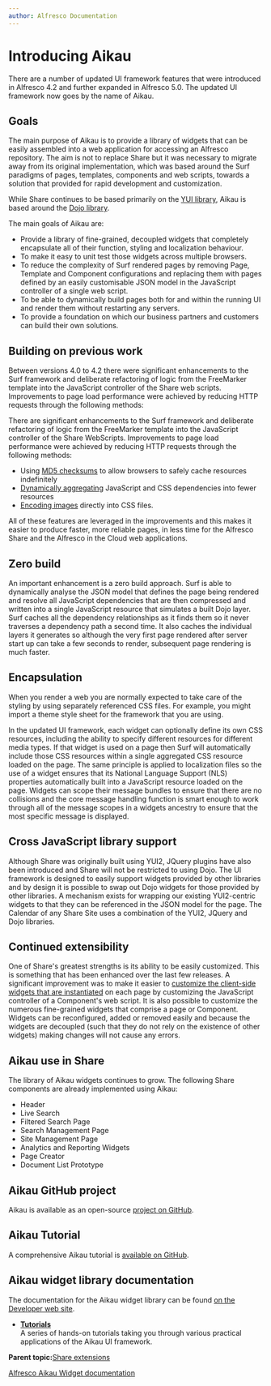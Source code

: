 ```yaml
---
author: Alfresco Documentation
---
```


# Introducing Aikau

There are a number of updated UI framework features that were introduced in Alfresco 4.2 and further expanded in Alfresco 5.0. The updated UI framework now goes by the name of Aikau.

## Goals

The main purpose of Aikau is to provide a library of widgets that can be easily assembled into a web application for accessing an Alfresco repository. The aim is not to replace Share but it was necessary to migrate away from its original implementation, which was based around the Surf paradigms of pages, templates, components and web scripts, towards a solution that provided for rapid development and customization.

While Share continues to be based primarily on the [YUI library](http://yuilibrary.com/), Aikau is based around the [Dojo library](http://dojotoolkit.org/).

The main goals of Aikau are:

-   Provide a library of fine-grained, decoupled widgets that completely encapsulate all of their function, styling and localization behaviour.
-   To make it easy to unit test those widgets across multiple browsers.
-   To reduce the complexity of Surf rendered pages by removing Page, Template and Component configurations and replacing them with pages defined by an easily customisable JSON model in the JavaScript controller of a single web script.
-   To be able to dynamically build pages both for and within the running UI and render them without restarting any servers.
-   To provide a foundation on which our business partners and customers can build their own solutions.

## Building on previous work

Between versions 4.0 to 4.2 there were significant enhancements to the Surf framework and deliberate refactoring of logic from the FreeMarker template into the JavaScript controller of the Share web scripts. Improvements to page load performance were achieved by reducing HTTP requests through the following methods:

There are significant enhancements to the Surf framework and deliberate refactoring of logic from the FreeMarker template into the JavaScript controller of the Share WebScripts. Improvements to page load performance were achieved by reducing HTTP requests through the following methods:

-   Using [MD5 checksums](dev-extensions-share-surf-checksums.md) to allow browsers to safely cache resources indefinitely
-   [Dynamically aggregating](dev-extensions-share-aggregate-dependencies.md) JavaScript and CSS dependencies into fewer resources
-   [Encoding images](dev-extensions-share-css-data-image-support.md) directly into CSS files.

All of these features are leveraged in the improvements and this makes it easier to produce faster, more reliable pages, in less time for the Alfresco Share and the Alfresco in the Cloud web applications.

## Zero build

An important enhancement is a zero build approach. Surf is able to dynamically analyse the JSON model that defines the page being rendered and resolve all JavaScript dependencies that are then compressed and written into a single JavaScript resource that simulates a built Dojo layer. Surf caches all the dependency relationships as it finds them so it never traverses a dependency path a second time. It also caches the individual layers it generates so although the very first page rendered after server start up can take a few seconds to render, subsequent page rendering is much faster.

## Encapsulation

When you render a web you are normally expected to take care of the styling by using separately referenced CSS files. For example, you might import a theme style sheet for the framework that you are using.

In the updated UI framework, each widget can optionally define its own CSS resources, including the ability to specify different resources for different media types. If that widget is used on a page then Surf will automatically include those CSS resources within a single aggregated CSS resource loaded on the page. The same principle is applied to localization files so the use of a widget ensures that its National Language Support \(NLS\) properties automatically built into a JavaScript resource loaded on the page. Widgets can scope their message bundles to ensure that there are no collisions and the core message handling function is smart enough to work through all of the message scopes in a widgets ancestry to ensure that the most specific message is displayed.

## Cross JavaScript library support

Although Share was originally built using YUI2, JQuery plugins have also been introduced and Share will not be restricted to using Dojo. The UI framework is designed to easily support widgets provided by other libraries and by design it is possible to swap out Dojo widgets for those provided by other libraries. A mechanism exists for wrapping our existing YUI2-centric widgets to that they can be referenced in the JSON model for the page. The Calendar of any Share Site uses a combination of the YUI2, JQuery and Dojo libraries.

## Continued extensibility

One of Share's greatest strengths is its ability to be easily customized. This is something that has been enhanced over the last few releases. A significant improvement was to make it easier to [customize the client-side widgets that are instantiated](dev-extensions-share-widget-customization.md) on each page by customizing the JavaScript controller of a Component's web script. It is also possible to customize the numerous fine-grained widgets that comprise a page or Component. Widgets can be reconfigured, added or removed easily and because the widgets are decoupled \(such that they do not rely on the existence of other widgets\) making changes will not cause any errors.

## Aikau use in Share

The library of Aikau widgets continues to grow. The following Share components are already implemented using Aikau:

-   Header
-   Live Search
-   Filtered Search Page
-   Search Management Page
-   Site Management Page
-   Analytics and Reporting Widgets
-   Page Creator
-   Document List Prototype

## Aikau GitHub project

Aikau is available as an open-source [project on GitHub](https://github.com/Alfresco/Aikau).

## Aikau Tutorial

A comprehensive Aikau tutorial is [available on GitHub](https://github.com/Alfresco/Aikau/blob/master/tutorial/chapters/About.md).

## Aikau widget library documentation

The documentation for the Aikau widget library can be found [on the Developer web site](http://dev.alfresco.com/resource/docs/aikau-jsdoc/).

-   **[Tutorials](../concepts/aikau-tutorials.md)**  
A series of hands-on tutorials taking you through various practical applications of the Aikau UI framework.

**Parent topic:**[Share extensions](../concepts/dev-extensions-share.md)

[Alfresco Aikau Widget documentation](http://dev.alfresco.com/resource/docs/aikau-jsdoc/)

